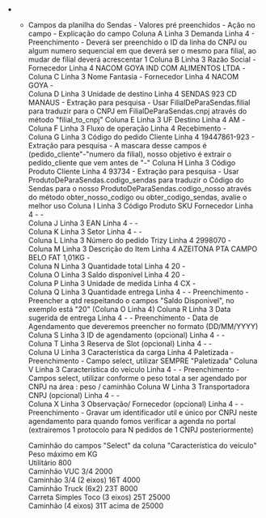 -	-	Campos da planilha do Sendas	-	Valores pré preenchidos	- Ação no campo -	Explicação do campo
Coluna A	Linha 3	Demanda	Linha 4		- Preenchimento -	Deverá ser preenchido o ID da linha do CNPJ ou algum numero sequencial em que deverá ser o mesmo para filial, ao mudar de filial deverá acrescentar 1
Coluna B	Linha 3	Razão Social - Fornecedor	Linha 4	NACOM GOYA IND COM ALIMENTOS LTDA	-	
Coluna C	Linha 3	Nome Fantasia - Fornecedor	Linha 4	NACOM GOYA	-	
Coluna D	Linha 3	Unidade de destino	Linha 4	SENDAS 923 CD MANAUS	- Extração para pesquisa - 	Usar FilialDeParaSendas.filial para traduzir para o CNPJ em FilialDeParaSendas.cnpj através do método "filial_to_cnpj"
Coluna E	Linha 3	UF Destino	Linha 4	AM	-	
Coluna F	Linha 3	Fluxo de operação	Linha 4	Recebimento	-	
Coluna G	Linha 3	Código do pedido Cliente	Linha 4	19447861-923	- Extração para pesquisa -	A mascara desse campos é (pedido_cliente"-"numero da filial), nosso objetivo é extrair o pedido_cliente que vem antes de "-"
Coluna H	Linha 3	Código Produto Cliente	Linha 4	93734	- Extração para pesquisa - 	Usar ProdutoDeParaSendas.codigo_sendas para traduzir o Código do Sendas para o nosso ProdutoDeParaSendas.codigo_nosso através do método obter_nosso_codigo ou obter_codigo_sendas, avalie o melhor uso
Coluna I	Linha 3	Código Produto SKU Fornecedor	Linha 4	-	-	
Coluna J	Linha 3	EAN	Linha 4	-	-	
Coluna K	Linha 3	Setor	Linha 4	-	-	
Coluna L	Linha 3	Número do pedido Trizy	Linha 4	2998070	-	
Coluna M	Linha 3	Descrição do Item	Linha 4	AZEITONA PTA CAMPO BELO FAT 1,01KG	-	
Coluna N	Linha 3	Quantidade total	Linha 4	20	-	
Coluna O	Linha 3	Saldo disponível	Linha 4	20	-	
Coluna P	Linha 3	Unidade de medida	Linha 4	CX	-	
Coluna Q	Linha 3	Quantidade entrega	Linha 4	-	- Preenchimento -	Preencher a qtd respeitando o campos "Saldo Disponivel", no exemplo está "20" (Coluna O Linha 4)
Coluna R	Linha 3	Data sugerida de entrega	Linha 4	-	- Preenchimento -	Data de Agendamento que deveremos preencher no formato (DD/MM/YYYY)
Coluna S	Linha 3	ID de agendamento (opcional)	Linha 4	-	-	
Coluna T	Linha 3	Reserva de Slot (opcional)	Linha 4	-	-	
Coluna U	Linha 3	Característica da carga	Linha 4	Paletizada	- Preenchimento -	Campo select, utilizar SEMPRE "Paletizada"
Coluna V	Linha 3	Característica do veículo	Linha 4	-	- Preenchimento -	Campos select, utilizar conforme o peso total a ser agendado por CNPJ na área : peso / caminhão
Coluna W	Linha 3	Transportadora CNPJ (opcional)	Linha 4	-	-	
Coluna X	Linha 3	Observação/ Fornecedor (opcional)	Linha 4	-	- Preenchimento -	Gravar um identificador util e único por CNPJ neste agendamento para quando fomos verificar a agenda no portal (extrairemos 1 protocolo para N pedidos de 1 CNPJ posteriormente)
						
						
						
		Caminhão do campos "Select" da coluna "Característica do veículo"	Peso máximo em KG			
		Utilitário	800			
		Caminhão VUC 3/4	2000			
		Caminhão 3/4 (2 eixos) 16T	4000			
		Caminhão Truck (6x2) 23T	8000			
		Carreta Simples Toco (3 eixos) 25T	25000			
		Caminhão (4 eixos) 31T	acima de 25000			
